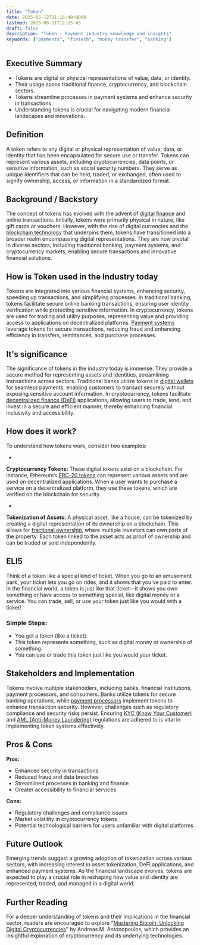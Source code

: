 ```yaml
---
title: "Token"
date: 2025-05-12T21:16:48+0000
lastmod: 2025-08-11T12:15:45
draft: false
description: "Token - Payment industry knowledge and insights"
keywords: ["payments", "fintech", "money transfer", "banking"]
---
```


## Executive Summary

- Tokens are digital or physical representations of value, data, or identity.
- Their usage spans traditional finance, cryptocurrency, and blockchain sectors.
- Tokens streamline processes in payment systems and enhance security in transactions.
- Understanding tokens is crucial for navigating modern financial landscapes and innovations.

## Definition 
A token refers to any digital or physical representation of value, data, or identity that has been encapsulated for secure use or transfer. Tokens can represent various assets, including cryptocurrencies, data points, or sensitive information, such as social security numbers. They serve as unique identifiers that can be held, traded, or exchanged, often used to signify ownership, access, or information in a standardized format.

## Background / Backstory 
The concept of tokens has evolved with the advent of [digital finance](https://faisalkhanllc.xyz/resources/payments-wiki/d/digital-finance/) and online transactions. Initially, tokens were primarily physical in nature, like gift cards or vouchers. However, with the rise of digital currencies and the [blockchain technology](https://faisalkhanllc.xyz/resources/payments-wiki/b/blockchain/) that underpins them, tokens have transitioned into a broader realm encompassing digital representations. They are now pivotal in diverse sectors, including traditional banking, payment systems, and cryptocurrency markets, enabling secure transactions and innovative financial solutions.

## How is Token used in the Industry today
Tokens are integrated into various financial systems, enhancing security, speeding up transactions, and simplifying processes. In traditional banking, tokens facilitate secure online banking transactions, ensuring user identity verification while protecting sensitive information. In cryptocurrency, tokens are used for trading and utility purposes, representing value and providing access to applications on decentralized platforms. [Payment systems](https://faisalkhanllc.xyz/resources/payments-wiki/d/digital-payments/) leverage tokens for secure transactions, reducing fraud and enhancing efficiency in transfers, remittances, and purchase processes.

## It's significance
The significance of tokens in the industry today is immense. They provide a secure method for representing assets and identities, streamlining transactions across sectors. Traditional banks utilize tokens in [digital wallets](https://faisalkhanllc.xyz/resources/payments-wiki/d/digital-wallet/) for seamless payments, enabling customers to transact securely without exposing sensitive account information. In cryptocurrency, tokens facilitate [decentralized finance (DeFi)](https://faisalkhanllc.xyz/resources/payments-wiki/d/decentralized-finance-defi/) applications, allowing users to trade, lend, and invest in a secure and efficient manner, thereby enhancing financial inclusivity and accessibility.

## How does it work?
To understand how tokens work, consider two examples:

- 
**Cryptocurrency Tokens:** These digital tokens exist on a blockchain. For instance, Ethereum’s [ERC-20 tokens](https://faisalkhanllc.xyz/resources/payments-wiki/e/ethereum-request-for-comment-20-erc20-token/) can represent various assets and are used on decentralized applications. When a user wants to purchase a service on a decentralized platform, they use these tokens, which are verified on the blockchain for security.

- 
**Tokenization of Assets:** A physical asset, like a house, can be tokenized by creating a digital representation of its ownership on a blockchain. This allows for [fractional ownership](https://faisalkhanllc.xyz/resources/payments-wiki/f/fractional-ownership-in-crypto-a-comprehensive-guide/), where multiple investors can own parts of the property. Each token linked to the asset acts as proof of ownership and can be traded or sold independently.

## ELI5
Think of a token like a special kind of ticket. When you go to an amusement park, your ticket lets you go on rides, and it shows that you’ve paid to enter. In the financial world, a token is just like that ticket—it shows you own something or have access to something special, like digital money or a service. You can trade, sell, or use your token just like you would with a ticket!

### Simple Steps:

- You get a token (like a ticket).
- This token represents something, such as digital money or ownership of something.
- You can use or trade this token just like you would your ticket.

## Stakeholders and Implementation
Tokens involve multiple stakeholders, including banks, financial institutions, payment processors, and consumers. Banks utilize tokens for secure banking operations, while [payment processors](https://faisalkhanllc.xyz/resources/payments-wiki/p/payment-processor/) implement tokens to enhance transaction security. However, challenges such as regulatory compliance and security risks persist. Ensuring [KYC (Know Your Customer)](https://faisalkhanllc.xyz/resources/payments-wiki/k/know-your-customer-kyc/) and [AML (Anti-Money Laundering)](https://faisalkhanllc.xyz/resources/payments-wiki/a/anti-money-laundering-aml/) regulations are adhered to is vital in implementing token systems effectively.

## Pros & Cons
**Pros:**

- Enhanced security in transactions
- Reduced fraud and data breaches
- Streamlined processes in banking and finance
- Greater accessibility to financial services

**Cons:**

- Regulatory challenges and compliance issues
- Market volatility in cryptocurrency tokens
- Potential technological barriers for users unfamiliar with digital platforms

## Future Outlook
Emerging trends suggest a growing adoption of tokenization across various sectors, with increasing interest in asset tokenization, DeFi applications, and enhanced payment systems. As the financial landscape evolves, tokens are expected to play a crucial role in reshaping how value and identity are represented, traded, and managed in a digital world.

## Further Reading
For a deeper understanding of tokens and their implications in the financial sector, readers are encouraged to explore "[Mastering Bitcoin: Unlocking Digital Cryptocurrencies](https://www.goodreads.com/book/show/21820378-mastering-bitcoin)" by Andreas M. Antonopoulos, which provides an insightful exploration of cryptocurrency and its underlying technologies.